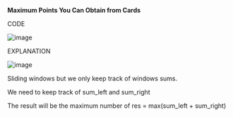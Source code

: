 **Maximum Points You Can Obtain from Cards**

CODE

![image](https://github.com/user-attachments/assets/f3d7f067-70f3-4857-ba1d-823d45b4413c)


EXPLANATION

![image](https://github.com/user-attachments/assets/2c66d2f4-a327-47d8-a248-371977d3cd52)

Sliding windows but we only keep track of windows sums.

We need to keep track of sum_left and sum_right

The result will be the maximum number of res = max(sum_left + sum_right)
